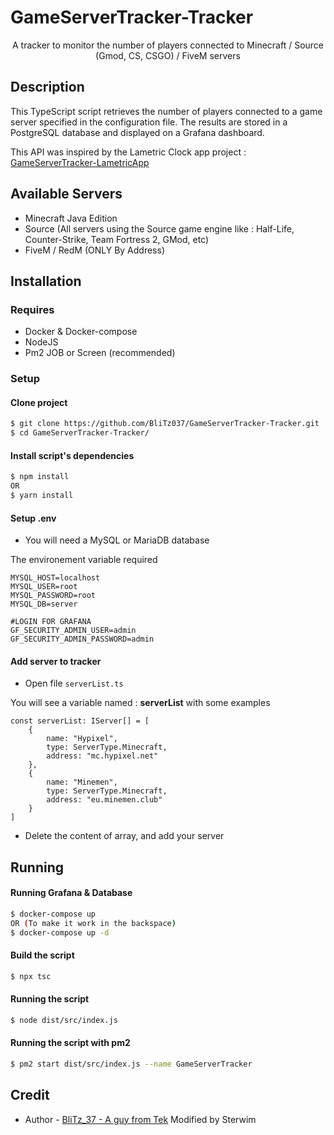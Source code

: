 # GameServerTracker-Tracker

<p align="center">A tracker to monitor the number of players connected to Minecraft / Source (Gmod, CS, CSGO) / FiveM servers</p>

## Description

This TypeScript script retrieves the number of players connected to a game server specified in the configuration file. The results are stored in a PostgreSQL database and displayed on a Grafana dashboard.

This API was inspired by the Lametric Clock app project : [GameServerTracker-LametricApp](https://github.com/BliTz037/GameServerTracker-LametricApp)

## Available Servers
- Minecraft Java Edition
- Source (All servers using the Source game engine like : Half-Life, Counter-Strike, Team Fortress 2, GMod, etc)
- FiveM / RedM (ONLY By Address)

## Installation

### Requires
- Docker & Docker-compose
- NodeJS
- Pm2 JOB or Screen (recommended)

### Setup

#### Clone project
```bash
$ git clone https://github.com/BliTz037/GameServerTracker-Tracker.git
$ cd GameServerTracker-Tracker/
```

#### Install script's dependencies
```bash
$ npm install
OR
$ yarn install
```

#### Setup .env
- You will need a MySQL or MariaDB database 

The environement variable required

```env
MYSQL_HOST=localhost
MYSQL_USER=root
MYSQL_PASSWORD=root
MYSQL_DB=server

#LOGIN FOR GRAFANA
GF_SECURITY_ADMIN_USER=admin
GF_SECURITY_ADMIN_PASSWORD=admin
```

#### Add server to tracker

- Open file `serverList.ts`

You will see a variable named : **serverList** with some examples
```TS
const serverList: IServer[] = [
    {
        name: "Hypixel",
        type: ServerType.Minecraft,
        address: "mc.hypixel.net"
    },
    {
        name: "Minemen",
        type: ServerType.Minecraft,
        address: "eu.minemen.club"
    }
]
```

- Delete the content of array, and add your server

## Running

#### Running Grafana & Database

```bash
$ docker-compose up
OR (To make it work in the backspace)
$ docker-compose up -d
```

#### Build the script
```bash
$ npx tsc
```

#### Running the script
```bash
$ node dist/src/index.js
```

#### Running the script with pm2
```bash
$ pm2 start dist/src/index.js --name GameServerTracker
```

## Credit

- Author - [BliTz_37 - A guy from Tek](https://github.com/BliTz037/) Modified by Sterwim
